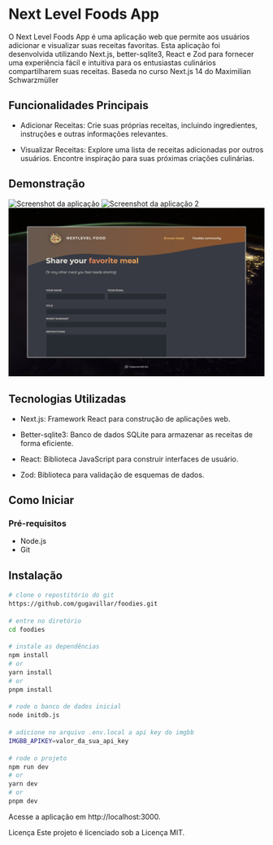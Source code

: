 # Next Level Foods App

O Next Level Foods App é uma aplicação web que permite aos usuários adicionar e visualizar suas receitas favoritas. Esta aplicação foi desenvolvida utilizando Next.js, better-sqlite3, React e Zod para fornecer uma experiência fácil e intuitiva para os entusiastas culinários compartilharem suas receitas. Baseda no curso Next.js 14 do Maximilian Schwarzmüller

## Funcionalidades Principais

- Adicionar Receitas: Crie suas próprias receitas, incluindo ingredientes, instruções e outras informações relevantes.

- Visualizar Receitas: Explore uma lista de receitas adicionadas por outros usuários. Encontre inspiração para suas próximas criações culinárias.

## Demonstração

![Screenshot da aplicação](/public/screenshot.png)
![Screenshot da aplicação 2](/public/screenshot-2.png)
![Screenshot da aplicação 3](/public/screenshot-3.png)

## Tecnologias Utilizadas

- Next.js: Framework React para construção de aplicações web.

- Better-sqlite3: Banco de dados SQLite para armazenar as receitas de forma eficiente.

- React: Biblioteca JavaScript para construir interfaces de usuário.

- Zod: Biblioteca para validação de esquemas de dados.

## Como Iniciar

### Pré-requisitos

- Node.js
- Git

## Instalação

```bash
# clone o repostitório do git
https://github.com/gugavillar/foodies.git

# entre no diretório
cd foodies

# instale as dependências
npm install
# or
yarn install
# or
pnpm install

# rode o banco de dados inicial
node initdb.js

# adicione no arquivo .env.local a api key do imgbb
IMGBB_APIKEY=valor_da_sua_api_key

# rode o projeto
npm run dev
# or
yarn dev
# or
pnpm dev
```

Acesse a aplicação em http://localhost:3000.

Licença
Este projeto é licenciado sob a Licença MIT.
